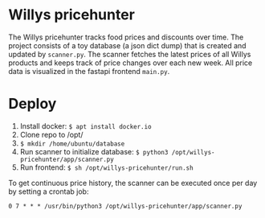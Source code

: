 # Willys pricehunter

The Willys pricehunter tracks food prices and discounts over time. The project consists of a toy database (a json dict dump) that is created and updated by `scanner.py`. The scanner fetches the latest prices of all Willys products and keeps track of price changes over each new week. All price data is visualized in the fastapi frontend `main.py`. 

# Deploy

1. Install docker: `$ apt install docker.io`
2. Clone repo to /opt/
3. `$ mkdir /home/ubuntu/database`
4. Run scanner to initialize database: `$ python3 /opt/willys-pricehunter/app/scanner.py`
5. Run frontend: `$ sh /opt/willys-pricehunter/run.sh`

To get continuous price history, the scanner can be executed once per day by setting a crontab job:

```
0 7 * * * /usr/bin/python3 /opt/willys-pricehunter/app/scanner.py
```
